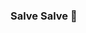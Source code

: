 ### Salve Salve 👋

<!--
Vou usar este repositório para compartilhar meu projetos do _Alura_.

![](https://2.bp.blogspot.com/-64tMsVXz0gE/VlX7hwEesKI/AAAAAAABhC0/tyCjZrNL6e4/s1600/funny-cat-gifs-182-02.gif)
-->
